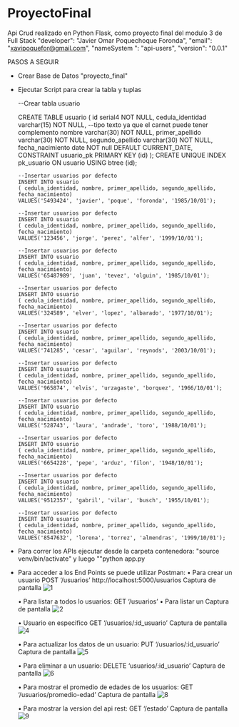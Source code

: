 # ProyectoFinal
Api Crud realizado en Python Flask, como proyecto final del modulo 3 de Full Stack
    "developer": "Javier Omar Poquechoque Foronda",
    "email": "xavipoquefor@gmail.com",
    "nameSystem ": "api-users",
    "version": "0.0.1"
    
PASOS A SEGUIR
- Crear Base de Datos "proyecto_final"
- Ejecutar Script para crear la tabla y tuplas
    
    --Crear tabla usuario

    CREATE TABLE usuario (
      id serial4 NOT NULL,
      cedula_identidad varchar(15) NOT NULL,  --tipo texto ya que el carnet puede tener complemento
      nombre varchar(30) NOT NULL,
      primer_apellido varchar(30) NOT NULL,
      segundo_apellido varchar(30) NOT NULL,
      fecha_nacimiento date NOT null DEFAULT CURRENT_DATE,
      CONSTRAINT usuario_pk PRIMARY KEY (id)
    );
    CREATE UNIQUE INDEX pk_usuario ON usuario USING btree (id);


      --Insertar usuarios por defecto
      INSERT INTO usuario
      ( cedula_identidad, nombre, primer_apellido, segundo_apellido, fecha_nacimiento)
      VALUES('5493424', 'javier', 'poque', 'foronda', '1985/10/01');

      --Insertar usuarios por defecto
      INSERT INTO usuario
      ( cedula_identidad, nombre, primer_apellido, segundo_apellido, fecha_nacimiento)
      VALUES('123456', 'jorge', 'perez', 'alfer', '1999/10/01');

      --Insertar usuarios por defecto
      INSERT INTO usuario
      ( cedula_identidad, nombre, primer_apellido, segundo_apellido, fecha_nacimiento)
      VALUES('65487989', 'juan', 'tevez', 'olguin', '1985/10/01');

      --Insertar usuarios por defecto
      INSERT INTO usuario
      ( cedula_identidad, nombre, primer_apellido, segundo_apellido, fecha_nacimiento)
      VALUES('324589', 'elver', 'lopez', 'albarado', '1977/10/01');

      --Insertar usuarios por defecto
      INSERT INTO usuario
      ( cedula_identidad, nombre, primer_apellido, segundo_apellido, fecha_nacimiento)
      VALUES('741285', 'cesar', 'aguilar', 'reynods', '2003/10/01');

      --Insertar usuarios por defecto
      INSERT INTO usuario
      ( cedula_identidad, nombre, primer_apellido, segundo_apellido, fecha_nacimiento)
      VALUES('965874', 'elvis', 'urzagaste', 'borquez', '1966/10/01');

      --Insertar usuarios por defecto
      INSERT INTO usuario
      ( cedula_identidad, nombre, primer_apellido, segundo_apellido, fecha_nacimiento)
      VALUES('528743', 'laura', 'andrade', 'toro', '1988/10/01');

      --Insertar usuarios por defecto
      INSERT INTO usuario
      ( cedula_identidad, nombre, primer_apellido, segundo_apellido, fecha_nacimiento)
      VALUES('6654228', 'pepe', 'arduz', 'filon', '1948/10/01');

      --Insertar usuarios por defecto
      INSERT INTO usuario
      ( cedula_identidad, nombre, primer_apellido, segundo_apellido, fecha_nacimiento)
      VALUES('9512357', 'gabril', 'vilar', 'busch', '1955/10/01');

      --Insertar usuarios por defecto
      INSERT INTO usuario
      ( cedula_identidad, nombre, primer_apellido, segundo_apellido, fecha_nacimiento)
      VALUES('8547632', 'lorena', 'torrez', 'almendras', '1999/10/01');

- Para correr los APIs ejecutar desde la carpeta contenedora: "source venv/bin/activate" y luego ""python app.py
- Para acceder a los End Points se puede utilizar Postman:
    • Para crear un usuario POST ‘/usuarios’
        http://localhost:5000/usuarios
        Captura de pantalla
        ![1](https://github.com/javitopoque/ProyectoFinal/assets/113144412/66c1cb0e-d20a-467d-852b-ade62ad02578)

    • Para listar a todos lo usuarios: GET ‘/usuarios’ • Para listar un
        Captura de pantalla
        ![2](https://github.com/javitopoque/ProyectoFinal/assets/113144412/c9c8ba6c-853f-428a-b07e-747bde5e9cbd)
        
    • Usuario en especifico GET ‘/usuarios/:id_usuario’
        Captura de pantalla
        ![4](https://github.com/javitopoque/ProyectoFinal/assets/113144412/05e86dcb-1be9-42f0-a4b3-672be893e1c5)

    • Para actualizar los datos de un usuario: PUT ‘/usuarios/:id_usuario’
        Captura de pantalla
        ![5](https://github.com/javitopoque/ProyectoFinal/assets/113144412/92759313-756a-447f-8e06-8c18bc53fb64)

    • Para eliminar a un usuario: DELETE ‘usuarios/:id_usuario’
        Captura de pantalla
        ![6](https://github.com/javitopoque/ProyectoFinal/assets/113144412/2773bbc4-9013-4b60-9fe1-a593fab39843)

    • Para mostrar el promedio de edades de los usuarios: GET ‘/usuarios/promedio-edad’
        Captura de pantalla
        ![8](https://github.com/javitopoque/ProyectoFinal/assets/113144412/ce4ebc16-5a68-4127-a1ce-6b82db667633)

    • Para mostrar la version del api rest: GET ‘/estado’
        Captura de pantalla
        ![9](https://github.com/javitopoque/ProyectoFinal/assets/113144412/7cfb2ec8-2c68-4f2b-aaa1-5bd005fdc6fc)
